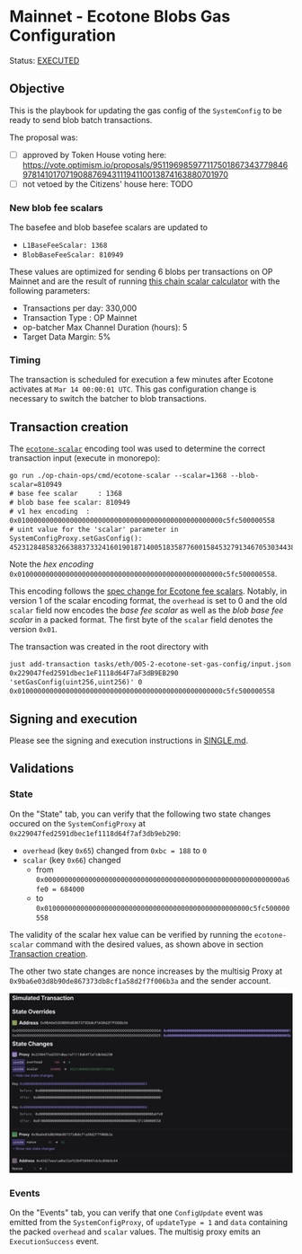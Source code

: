 # Mainnet - Ecotone Blobs Gas Configuration

Status: [EXECUTED](https://etherscan.io/tx/0xac827d7a1238dfd6f3cc81dba09f0a3e1d9dc685bcc6b22466d76bb2335db38b)

## Objective

This is the playbook for updating the gas config of the `SystemConfig` to be ready to send
blob batch transactions.

The proposal was:
- [ ] approved by Token House voting here: https://vote.optimism.io/proposals/95119698597711750186734377984697814101707190887694311194110013874163880701970
- [ ] not vetoed by the Citizens' house here: TODO

### New blob fee scalars

The basefee and blob basefee scalars are updated to
* `L1BaseFeeScalar: 1368`
* `BlobBaseFeeScalar: 810949`

These values are optimized for sending 6 blobs per transactions on OP Mainnet
and are the result of running [this chain scalar calculator](https://docs.google.com/spreadsheets/d/12VIiXHaVECG2RUunDSVJpn67IQp9NHFJqUsma2PndpE/edit#gid=186414307)
with the following parameters:
* Transactions per day: 330,000
* Transaction Type : OP Mainnet
* op-batcher Max Channel Duration (hours): 5
* Target Data Margin: 5%

### Timing

The transaction is scheduled for execution a few minutes after Ecotone activates at
`Mar 14 00:00:01 UTC`.
This gas configuration change is necessary to switch the batcher to blob transactions.

## Transaction creation

The [`ecotone-scalar`](https://github.com/ethereum-optimism/optimism/tree/develop/op-chain-ops/cmd/ecotone-scalar)
encoding tool was used to determine the correct transaction input (execute in monorepo):
```
go run ./op-chain-ops/cmd/ecotone-scalar --scalar=1368 --blob-scalar=810949
# base fee scalar     : 1368
# blob base fee scalar: 810949
# v1 hex encoding  : 0x010000000000000000000000000000000000000000000000000c5fc500000558
# uint value for the 'scalar' parameter in SystemConfigProxy.setGasConfig():
452312848583266388373324160190187140051835877600158453279134670530344387928
```
Note the *hex encoding* `0x010000000000000000000000000000000000000000000000000c5fc500000558`.

This encoding follows the [spec change for Ecotone fee scalars](https://github.com/ethereum-optimism/specs/blob/11099e9908bb7bfa640d73b2a3a2349bef9ab7a1/specs/protocol/system_config.md#scalars).
Notably, in version 1 of the scalar encoding format, the `overhead` is set to 0 and the old `scalar` field
now encodes the _base fee scalar_ as well as the _blob base fee scalar_ in a packed format.
The first byte of the `scalar` field denotes the version `0x01`.

The transaction was created in the root directory with

```
just add-transaction tasks/eth/005-2-ecotone-set-gas-config/input.json 0x229047fed2591dbec1eF1118d64F7aF3dB9EB290 'setGasConfig(uint256,uint256)' 0 0x010000000000000000000000000000000000000000000000000c5fc500000558
```

## Signing and execution

Please see the signing and execution instructions in [SINGLE.md](../../../SINGLE.md).

## Validations

### State

On the "State" tab, you can verify that the following two state changes occured on the `SystemConfigProxy` at `0x229047fed2591dbec1ef1118d64f7af3db9eb290`:

* `overhead` (key `0x65`) changed from `0xbc = 188` to `0`
* `scalar` (key `0x66`) changed
  * from `0x00000000000000000000000000000000000000000000000000000000000a6fe0 = 684000`
  * to `0x010000000000000000000000000000000000000000000000000c5fc500000558`

The validity of the scalar hex value can be verified by running the `ecotone-scalar` command with the desired values,
as shown above in section [Transaction creation](#transaction-creation).

The other two state changes are nonce increases by the multisig Proxy at `0x9ba6e03d8b90de867373db8cf1a58d2f7f006b3a`
and the sender account.

![](./images/tenderly-state.png)

### Events

On the "Events" tab, you can verify that one `ConfigUpdate` event was emitted from the `SystemConfigProxy`,
of `updateType = 1` and `data` containing the packed `overhead` and `scalar` values.
The multisig proxy emits an `ExecutionSuccess` event.
